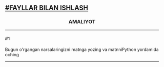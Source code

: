 [<h2>#FAYLLAR BILAN ISHLASH</h2>](https://python.sariq.dev/files-exceptions/33-files)

**<h3 align = center>AMALIYOT</h3>**
<hr 

**<h4>#1</h4>** Bugun o'rgangan narsalaringizni matnga yozing va matnniPython yordamida oching
<hr>
<br>



